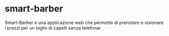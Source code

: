 # smart-barber
Smart-Barber è una applicazione web che permette di prenotare e visionare i prezzi per un taglio di capelli senza telefonar 
